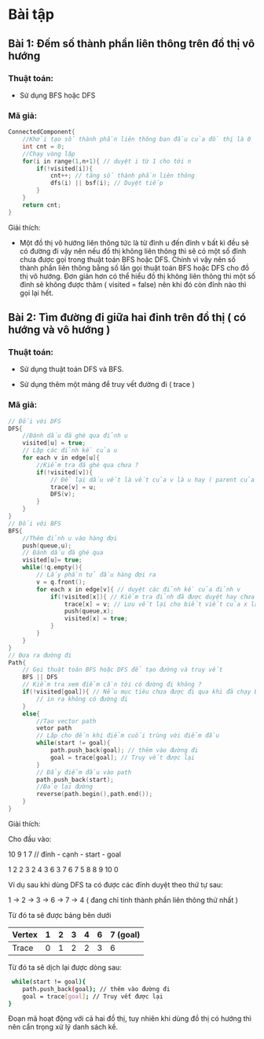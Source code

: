 # Bài tập

## Bài 1: Đếm số thành phần liên thông trên đồ thị vô hướng

### Thuật toán:

- Sử dụng BFS hoặc DFS

### Mã giả:

```cpp
ConnectedComponent{
    //Khởi tạo số thành phần liên thông ban đầu của đồ thị là 0
    int cnt = 0;
    //Chạy vòng lặp
    for(i in range(1,n+1){ // duyệt i từ 1 cho tới n
        if(!visited[i]){
            cnt++; // tăng số thành phần liên thông
            dfs(i) || bsf(i); // Duyệt tiếp
        } 
    }
    return cnt;  
}
```

Giải thích: 

- Một đồ thị vô hướng liên thông tức là từ đỉnh u đến đỉnh v bất kì đều sẽ có đường đi vậy nên nếu đồ thị không liên thông thì sẽ có một số đỉnh chưa được gọi trong thuật toán BFS hoặc DFS. Chính vì vậy nên số thành phần liên thông bằng số lần gọi thuật toán BFS hoặc DFS cho đồ thị vô hướng. Đơn giản hơn có thể hiểu đồ thị không liên thông thì một số đỉnh sẽ không được thăm ( visited = false) nên khi đó còn đỉnh nào thì gọi lại hết.

## Bài 2: Tìm đường đi giữa hai đỉnh trên đồ thị ( có hướng và vô hướng )

### Thuật toán:

- Sử dụng thuật toán DFS và BFS.

- Sử dụng thêm một mảng để truy vết đường đi ( trace ) 

### Mã giả:

```cpp
// Đối với DFS
DFS{
    //Đánh dấu đã ghé qua đỉnh u
    visited[u] = true;
    // Lặp các đỉnh kề của u
    for each v in edge[u]{
        //Kiểm tra đã ghé qua chưa ?
        if(!visited[v]){
            // Để lại dấu vết là vết của v là u hay ( parent của v là u)
            trace[v] = u;
            DFS(v);
        }
    }
}
// Đối với BFS
BFS{
    //Thêm đỉnh u vào hàng đợi
    push(queue,u);
    // Đánh dấu đã ghé qua
    visited[u]= true;
    while(!q.empty(){
        // Lấy phần tử đầu hàng đợi ra
        v = q.front();
        for each x in edge[v]{ // duyệt các đỉnh kề của đỉnh v
            if(!visited[x]){ // Kiểm tra đỉnh đã được duyệt hay chưa
                trace[x] = v; // Lưu vết lại cho biết viết của x là v
                push(queue,x);
                visited[x] = true;
            }    
        }
    }
}
// Đưa ra đường đi
Path{
    // Gọi thuật toán BFS hoặc DFS để tạo đường và truy vết
    BFS || DFS
    // Kiểm tra xem điểm cần tới có đường đi không ?
    if(!visited[goal]){ // Nếu mục tiêu chưa được đi qua khi đã chạy BFS || DFS
        // in ra không có đường đi 
    }
    else{
        //Tạo vector path
        vetor path
        // Lặp cho đến khi điểm cuối trùng với điểm đầu
        while(start != goal){
            path.push_back(goal); // thêm vào đường đi
            goal = trace[goal]; // Truy vết được lại
        }
        // Đẩy điểm đầu vào path
        path.push_back(start);
        //Đảo lại đường
        reverse(path.begin(),path.end());
    }
}
```

Giải thích:

Cho đầu vào:

10 9 1 7  // đỉnh - cạnh - start - goal

1 2
2 3
2 4
3 6
3 7
6 7
5 8
8 9
10 0

Ví dụ sau khi dùng DFS ta có được các đỉnh duyệt theo thứ tự sau:

 1 -> 2 -> 3 -> 6 -> 7 -> 4 ( đang chỉ tính thành phần liên thông thứ nhất )

Từ đó ta sẽ được bảng bên dưới

| Vertex | 1   | 2   | 3   | 4   | 6   | 7 (goal) |
| ------ | --- | --- | --- | --- | --- | -------- |
| Trace  | 0   | 1   | 2   | 2   | 3   | 6        |

Từ đó ta sẽ dịch lại được dòng sau:

```bash
 while(start != goal){
    path.push_back(goal); // thêm vào đường đi
    goal = trace[goal]; // Truy vết được lại
}
```

Đoạn mã hoạt động với cả hai đồ thị, tuy nhiên khi dùng đồ thị có hướng thì nên cẩn trọng xử lý danh sách kề.
